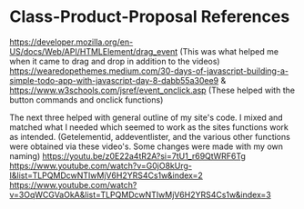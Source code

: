 # Class-Product-Proposal References
https://developer.mozilla.org/en-US/docs/Web/API/HTMLElement/drag_event (This was what helped me when it came to drag and drop in addition to the videos)
https://wearedopethemes.medium.com/30-days-of-javascript-building-a-simple-todo-app-with-javascript-day-8-dabb55a30ee9 & https://www.w3schools.com/jsref/event_onclick.asp (These helped with the button commands and onclick functions) 

The next three helped with general outline of my site's code. I mixed and matched what I needed which seemed to work as the sites functions work as intended. (Getelementid, addeventlister, and the various other functions were obtained via these video's. Some changes were made with my own naming)
https://youtu.be/z0E22a4tR2A?si=7tU1_r69QtWRF6Tg 
https://www.youtube.com/watch?v=G0jO8kUrg-I&list=TLPQMDcwNTIwMjV6H2YRS4Cs1w&index=2 
https://www.youtube.com/watch?v=3OqWCGVaOkA&list=TLPQMDcwNTIwMjV6H2YRS4Cs1w&index=3 